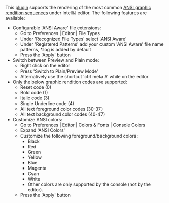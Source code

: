 This <a href="https://plugins.jetbrains.com/plugin/9707-ansi-highlighter">plugin</a> supports the rendering of the most common <a href="https://en.wikipedia.org/wiki/ANSI_escape_code#graphics">ANSI graphic rendition sequences</a> under IntelliJ editor. The following features are available:
<ul>
<li>
    Configurable 'ANSI Aware' file extensions:
    <ul>
        <li>Go to Preferences | Editor | File Types</li>
        <li>Under 'Recognized File Types' select 'ANSI Aware'</li>
        <li>Under 'Registered Patterns' add your custom 'ANSI Aware' file name patterns, *.log is added by default</li>
        <li>Press the 'Apply' button</li>
    </ul>
</li>
<li>
    Switch between Preview and Plain mode:
    <ul>
        <li>Right click on the editor</li>
        <li>Press 'Switch to Plain/Preview Mode'</li>
        <li>Alternatively use the shortcut 'ctrl meta A' while on the editor</li>
    </ul>
</li>
<li>
    Only the below graphic rendition codes are supported:
    <ul>
        <li>Reset code (0)</li>
        <li>Bold code (1)</li>
        <li>Italic code (3)</li>
        <li>Single Underline code (4)</li>
        <li>All text foreground color codes (30-37)</li>
        <li>All text background color codes (40-47)</li>
    </ul>
</li>
<li>
    Customize ANSI colors:
    <ul>
        <li>Go to Preferences | Editor | Colors & Fonts | Console Colors</li>
        <li>Expand 'ANSI Colors'</li>
        <li>Customize the following foreground/background colors:
        <ul>
            <li>Black</li>
            <li>Red</li>
            <li>Green</li>
            <li>Yellow</li>
            <li>Blue</li>
            <li>Magenta</li>
            <li>Cyan</li>
            <li>White</li>
            <li>Other colors are only supported by the console (not by the editor).</li>
        </ul>
        </li>
        <li>Press the 'Apply' button</li>
    </ul>
</li>
</ul>

